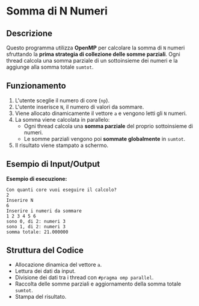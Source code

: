 # Somma di N Numeri

## Descrizione
Questo programma utilizza **OpenMP** per calcolare la somma di `N` numeri sfruttando la **prima strategia di collezione delle somme parziali**. Ogni thread calcola una somma parziale di un sottoinsieme dei numeri e la aggiunge alla somma totale `sumtot`.

## Funzionamento
1. L'utente sceglie il numero di core (`np`).
2. L'utente inserisce `N`, il numero di valori da sommare.
3. Viene allocato dinamicamente il vettore `a` e vengono letti gli `N` numeri.
4. La somma viene calcolata in parallelo:
   - Ogni thread calcola una **somma parziale** del proprio sottoinsieme di numeri.
   - Le somme parziali vengono poi **sommate globalmente** in `sumtot`.
5. Il risultato viene stampato a schermo.

## Esempio di Input/Output
**Esempio di esecuzione:**
```
Con quanti core vuoi eseguire il calcolo?
2
Inserire N
6
Inserire i numeri da sommare
1 2 3 4 5 6
sono 0, di 2: numeri 3
sono 1, di 2: numeri 3
somma totale: 21.000000
```

## Struttura del Codice
- Allocazione dinamica del vettore `a`.
- Lettura dei dati da input.
- Divisione dei dati tra i thread con `#pragma omp parallel`.
- Raccolta delle somme parziali e aggiornamento della somma totale `sumtot`.
- Stampa del risultato.


